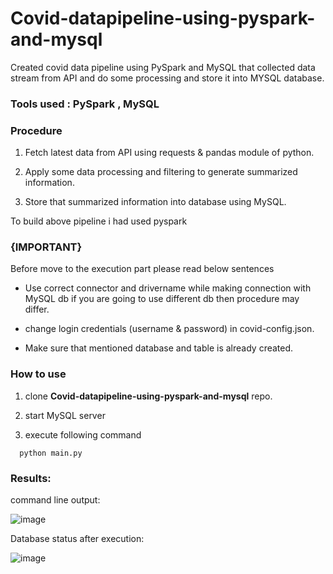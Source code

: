 # Covid-datapipeline-using-pyspark-and-mysql
Created covid data pipeline using PySpark and MySQL that collected data stream from API and do some processing and store it into MYSQL database.

### Tools used :  PySpark , MySQL 

### Procedure 

1) Fetch latest data from API using requests & pandas module of python.

2) Apply some data processing and filtering to generate summarized information.

3) Store that summarized information into database using MySQL.

To build above pipeline i had used pyspark


### {IMPORTANT}

Before move to the execution part please read below sentences

- Use correct connector and drivername while making connection with MySQL db if you are going to use different db then procedure may differ. 

- change login credentials (username & password) in covid-config.json.

- Make sure that mentioned database and table is already created. 



### How to use

1) clone **Covid-datapipeline-using-pyspark-and-mysql** repo.

2) start MySQL server 

3) execute following command

```
  python main.py
```

### Results:

command line output:

![image](https://user-images.githubusercontent.com/69752829/141651642-defb93e2-4a62-42f2-bbb9-ea0919be8618.png)

Database status after execution:

![image](https://user-images.githubusercontent.com/69752829/141654147-c99e0785-367e-4a80-8a81-0f01f4089da0.png)



